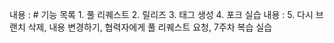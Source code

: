 내용 : # 기능 목록 1. 풀 리퀘스트 2. 릴리즈 3. 태그 생성 4. 포크 실습
내용 : 5. 다시 브랜치 삭제, 내용 변경하기, 협력자에게 풀 리퀘스트 요청, 7주차 복습 실습